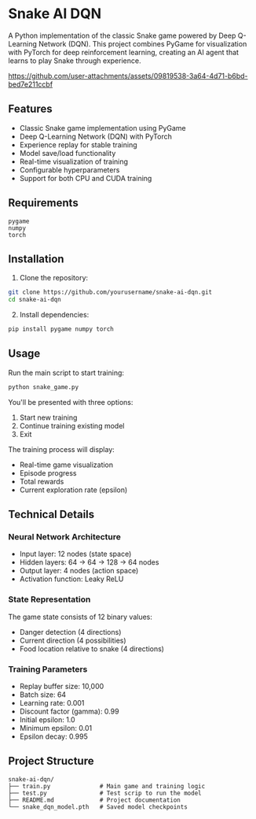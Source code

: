 # Snake AI DQN

A Python implementation of the classic Snake game powered by Deep Q-Learning Network (DQN). This project combines PyGame for visualization with PyTorch for deep reinforcement learning, creating an AI agent that learns to play Snake through experience.

<p align="center"> 


https://github.com/user-attachments/assets/09819538-3a64-4d71-b6bd-bed7e211ccbf


</p>

## Features

- Classic Snake game implementation using PyGame
- Deep Q-Learning Network (DQN) with PyTorch
- Experience replay for stable training
- Model save/load functionality
- Real-time visualization of training
- Configurable hyperparameters
- Support for both CPU and CUDA training

## Requirements

```
pygame
numpy
torch
```

## Installation

1. Clone the repository:
```bash
git clone https://github.com/yourusername/snake-ai-dqn.git
cd snake-ai-dqn
```

2. Install dependencies:
```bash
pip install pygame numpy torch
```

## Usage

Run the main script to start training:

```bash
python snake_game.py
```

You'll be presented with three options:
1. Start new training
2. Continue training existing model
3. Exit

The training process will display:
- Real-time game visualization
- Episode progress
- Total rewards
- Current exploration rate (epsilon)

## Technical Details

### Neural Network Architecture
- Input layer: 12 nodes (state space)
- Hidden layers: 64 → 64 → 128 → 64 nodes
- Output layer: 4 nodes (action space)
- Activation function: Leaky ReLU

### State Representation
The game state consists of 12 binary values:
- Danger detection (4 directions)
- Current direction (4 possibilities)
- Food location relative to snake (4 directions)

### Training Parameters
- Replay buffer size: 10,000
- Batch size: 64
- Learning rate: 0.001
- Discount factor (gamma): 0.99
- Initial epsilon: 1.0
- Minimum epsilon: 0.01
- Epsilon decay: 0.995

## Project Structure

```
snake-ai-dqn/
├── train.py              # Main game and training logic
├── test.py               # Test scrip to run the model
├── README.md             # Project documentation
└── snake_dqn_model.pth   # Saved model checkpoints
```

